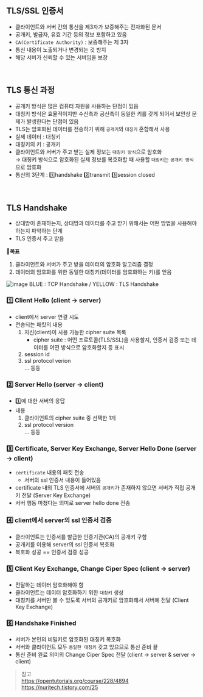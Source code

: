 ## TLS/SSL 인증서 
- 클라이언트와 서버 간의 통신을 제3자가 보증해주는 전자화된 문서 
- 공개키, 발급자, 유효 기간 등의 정보 포함하고 있음
- `CA(Certificate Authority)` : 보증해주는 제 3자
- 통신 내용이 노출되거나 변경되는 것 방지 
- 해당 서버가 신뢰할 수 있는 서버임을 보장 

</br>

## TLS 통신 과정 
- 공개키 방식은 많은 컴퓨터 자원을 사용하는 단점이 있음
- 대칭키 방식은 효율적이지만 수신측과 공신측이 동일한 키를 갖게 되어서 보안상 문제가 발생한다는 단점이 있음 
- TLS는 암호화된 데이터를 전송하기 위해 `공개키`와 `대칭키` 혼합해서 사용
- 실제 데이터 : 대칭키 
- 대칭키의 키 : 공개키
- 클라이언트와 서버가 주고 받는 실제 정보는 `대칭키 방식`으로 암호화                
  → 대칭키 방식으로 암호화된 실제 정보를 복호화할 때 사용할 `대칭키`는 `공개키 방식`으로 암호화 
- 통신의 3단계 : 1️⃣handshake 2️⃣transmit 3️⃣session closed

</br>

## TLS Handshake 
- 상대방이 존재하는지, 상대방과 데이터를 주고 받기 위해서는 어떤 방법을 사용해야 하는지 파악하는 단계 
- TLS 인증서 주고 받음 

🚩**목표**
1. 클라이언트와 서버가 주고 받을 데이터의 암호화 알고리즘 결정
2. 데이터의 암호화를 위한 동일한 대칭키(데이터를 암호화하는 키)를 얻음

![image](https://user-images.githubusercontent.com/63537847/217736563-b00d7ddd-9aa2-4ce2-842c-c859cee1c12e.png)
BLUE : TCP Handshake / YELLOW : TLS Handshake 

### 1️⃣ Client Hello (client → server)
- client에서 server 연결 시도 
- 전송되는 패킷의 내용 
  1. 자신(client)이 사용 가능한 cipher suite 목록
      - cipher suite : 어떤 프로토콜(TLS/SSL)을 사용할지, 인증서 검증 또는 데이터를 어떤 방식으로 암호화할지 등 표시 
  2. session id 
  3. ssl protocol verion            
  ... 등등  
  
### 2️⃣ Server Hello (server → client)
- 1️⃣에 대한 서버의 응답 
- 내용 
  1. 클라이언트의 cipher suite 중 선택한 1개 
  2. ssl protocol version              
  ... 등등 

### 3️⃣ Certificate, Server Key Exchange, Server Hello Done (server → client) 
- `certificate` 내용의 패킷 전송 
  - 서버의 ssl 인증서 내용이 들어있음 
- certificate 내의 TLS 인증서에 서버의 `공개키`가 존재하지 않으면 서버가 직접 공개키 전달 (Server Key Exchange)
- 서버 행동 마쳤다는 의미로 server hello done 전송 

### 4️⃣ client에서 server의 ssl 인증서 검증 
- 클라이언트는 인증서를 발급한 인증기관(CA)의 공개키 구함
- 공개키를 이용해 server의 ssl 인증서 복호화 
- 복호화 성공 == 인증서 검증 성공 

### 5️⃣ Client Key Exchange, Change Ciper Spec (client → server) 
- 전달하는 데이터 암호화해야 함 
- 클라이언트는 데이터 암호화하기 위한  `대칭키` 생성 
- 대칭키를 서버만 볼 수 있도록 서버의 공개키로 암호화해서 서버에 전달 (Client Key Exchange)

### 6️⃣ Handshake Finished 
- 서버가 본인의 비밀키로 암호화된 대칭키 복호화 
- 서버와 클라이언트 모두 `동일한 대칭키` 갖고 있으므로 통신 준비 끝
- 통신 준비 완료 의미의 Change Ciper Spec 전달 (client → server & server → client) 



> 참고             
> https://opentutorials.org/course/228/4894                       
> https://nuritech.tistory.com/25

